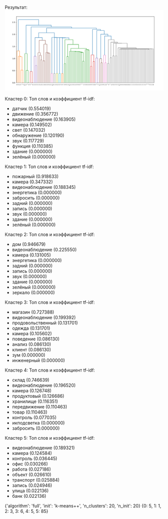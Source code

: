 Результат:
![Image alt](https://github.com/KumaBar/testovoeML/blob/main/diagram.png)

Кластер 0:
Топ слов и коэффициент tf-idf:
 - датчик (0.554019)
 - движение (0.356772)
 - видеонаблюдение (0.163905)
 - камера (0.149502)
 - свет (0.147032)
 - обнаружение (0.120190)
 - звук (0.117729)
 - функция (0.110385)
 - здание (0.000000)
 - зелёный (0.000000)

Кластер 1:
Топ слов и коэффициент tf-idf:
- пожарный (0.918633)
- камера (0.347332)
- видеонаблюдение (0.188345)
- энергетика (0.000000)
- забросить (0.000000)
- задний (0.000000)
- запись (0.000000)
- звук (0.000000)
- здание (0.000000)
- зелёный (0.000000)

Кластер 2:
Топ слов и коэффициент tf-idf:
- дом (0.946679)
- видеонаблюдение (0.225550)
- камера (0.131005)
- энергетика (0.000000)
- задний (0.000000)
- запись (0.000000)
- звук (0.000000)
- здание (0.000000)
- зелёный (0.000000)
- зеркало (0.000000)

Кластер 3:
Топ слов и коэффициент tf-idf:
- магазин (0.727388)
- видеонаблюдение (0.199392)
- продовольственный (0.131701)
- одежда (0.131701)
- камера (0.105602)
- поведение (0.086130)
- анализ (0.086130)
- клиент (0.086130)
- зум (0.000000)
- инженерный (0.000000)

Кластер 4:
Топ слов и коэффициент tf-idf:
- склад (0.746639)
- видеонаблюдение (0.196520)
- камера (0.126748)
- продуктовый (0.126686)
- хранилище (0.116351)
- передвижение (0.110463)
- товар (0.110463)
- контроль (0.077035)
- икподсветка (0.000000)
- забросить (0.000000)

Кластер 5:
Топ слов и коэффициент tf-idf:
- видеонаблюдение (0.189321)
- камера (0.124584)
- контроль (0.036445)
- офис (0.030266)
- работа (0.027186)
- объект (0.026610)
- транспорт (0.025884)
- запись (0.024946)
- улица (0.022136)
- банк (0.022136)

{'algorithm': 'full', 'init': 'k-means++', 'n_clusters': 20, 'n_init': 20}
{0: 5, 1: 1, 2: 3, 3: 6, 4: 5, 5: 85}
